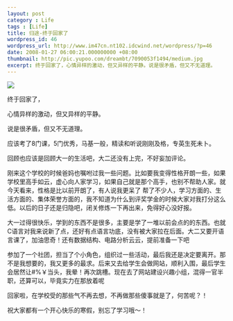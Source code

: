 ```yaml
---
layout: post
category : Life
tags : [Life]
title: 归途-终于回家了
wordpress_id: 46
wordpress_url: http://www.im47cn.nt102.idcwind.net/wordpress/?p=46
date: 2008-01-27 06:00:21.000000000 +08:00
thumbnail: http://pic.yupoo.com/dreambt/7090053f1494/medium.jpg
excerpt: 终于回家了，心情异样的激动，但又异样的平静。说是很矛盾，但又不无道理。
---
```

![](http://pic.yupoo.com/dreambt/7090053f1494/medium.jpg)

终于回家了，

心情异样的激动，但又异样的平静。

说是很矛盾，但又不无道理。

应该考了8门课，5门优秀，马基一般，精读和听说刚刚及格，专英生死未卜。

回顾也应该是回顾大一的生活吧，大二还没有上完，不好妄加评论。

刚来这个学校的时候爸妈也嘱咐过我一些问题。比如要我变得性格开朗一些，如果学校里高手如云，虚心向人家学习，如果自己就是那个高手，也别不帮助人家。就今天看来，性格是比以前开朗了，有人说我更呆了 帮了不少人，学习方面的、生活方面的、集体荣誉方面的，我不知道为什么到评奖学金的时候大家对我打分这么低。以后的日子还是归隐吧，闭关修炼一下再出来，免得好心没好报。

大一过得很快乐，学到的东西不是很多，主要是学了一堆以前会点的的东西。也就C语言对我来说新了点，还好有点语言功底，没有被大家拉在后面。大二又要开语言课了，加油思奇！还有数据结构、电路分析云云，提前准备一下吧

参加了一个社团，担当了个小角色，组织过一些活动，最后我还是决定要离开。那不是我想要的，我又更多的最求。后来又去给学生会做网站，顺利入围，最后学生会居然让#%￥当头，我晕！再次跳槽。现在去了网站建设兴趣小组，混得一官半职，还算可以，毕竟实力在那放着呢

回家啦，在学校受的那些气不再去想，不再做那些傻事就是了，何苦呢？！

祝大家都有一个开心快乐的寒假，别忘了学习哦～！